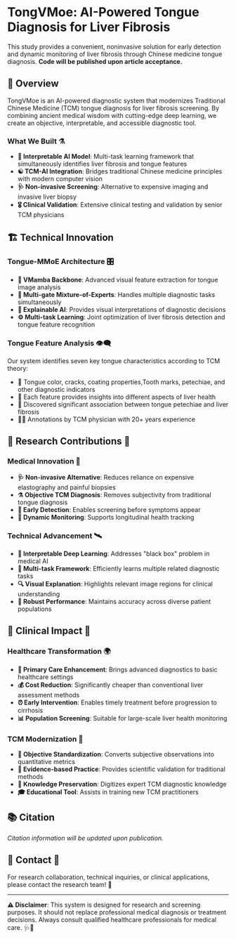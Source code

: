 # TongVMoe: AI-Powered Tongue Diagnosis for Liver Fibrosis


This study provides a convenient, noninvasive solution for early detection and dynamic monitoring of liver fibrosis through Chinese medicine tongue diagnosis. **Code will be published upon article acceptance.**

## 🎯 Overview

TongVMoe is an AI-powered diagnostic system that modernizes Traditional Chinese Medicine (TCM) tongue diagnosis for liver fibrosis screening. By combining ancient medical wisdom with cutting-edge deep learning, we create an objective, interpretable, and accessible diagnostic tool.

### What We Built ⚗️

- **🧬 Interpretable AI Model**: Multi-task learning framework that simultaneously identifies liver fibrosis and tongue features
- **☯️ TCM-AI Integration**: Bridges traditional Chinese medicine principles with modern computer vision
- **🩺 Non-invasive Screening**: Alternative to expensive imaging and invasive liver biopsy
- **🎖️ Clinical Validation**: Extensive clinical testing and validation by senior TCM physicians

## 🏗️ Technical Innovation

### Tongue-MMoE Architecture 🎛️

- **🌌 VMamba Backbone**: Advanced visual feature extraction for tongue image analysis
- **🎯 Multi-gate Mixture-of-Experts**: Handles multiple diagnostic tasks simultaneously
- **🔮 Explainable AI**: Provides visual interpretations of diagnostic decisions
- **⚙️ Multi-task Learning**: Joint optimization of liver fibrosis detection and tongue feature recognition

### Tongue Feature Analysis 👁️‍🗨️

Our system identifies seven key tongue characteristics according to TCM theory:

- 🎨 Tongue color, cracks, coating properties,Tooth marks, petechiae, and other diagnostic indicators
- 🧬 Each feature provides insights into different aspects of liver health
- 🧪 Discovered significant association between tongue petechiae and liver fibrosis
- 👨‍⚕️  Annotations by TCM physician with 20+ years experience

## 🔬 Research Contributions 💎

### Medical Innovation 🏮

- **🩺 Non-invasive Alternative**: Reduces reliance on expensive elastography and painful biopsies
- **⚗️ Objective TCM Diagnosis**: Removes subjectivity from traditional tongue diagnosis
- **🚨 Early Detection**: Enables screening before symptoms appear
- **📡 Dynamic Monitoring**: Supports longitudinal health tracking

### Technical Advancement 🛰️

- **🧫 Interpretable Deep Learning**: Addresses "black box" problem in medical AI
- **🎲 Multi-task Framework**: Efficiently learns multiple related diagnostic tasks
- **🔍 Visual Explanation**: Highlights relevant image regions for clinical understanding
- **💎 Robust Performance**: Maintains accuracy across diverse patient populations


## 🏥 Clinical Impact 🌿

### Healthcare Transformation 🌍

- **🏮 Primary Care Enhancement**: Brings advanced diagnostics to basic healthcare settings
- **💰 Cost Reduction**: Significantly cheaper than conventional liver assessment methods
- **⏰ Early Intervention**: Enables timely treatment before progression to cirrhosis
- **📊 Population Screening**: Suitable for large-scale liver health monitoring

### TCM Modernization 🔮

- **📏 Objective Standardization**: Converts subjective observations into quantitative metrics
- **🧬 Evidence-based Practice**: Provides scientific validation for traditional methods
- **💾 Knowledge Preservation**: Digitizes expert TCM diagnostic knowledge
- **🎓 Educational Tool**: Assists in training new TCM practitioners


## 📚 Citation

_Citation information will be updated upon publication._

## 🤝 Contact 📡

For research collaboration, technical inquiries, or clinical applications, please contact the research team! 🎊

---

**⚠️ Disclaimer**: This system is designed for research and screening purposes. It should not replace professional medical diagnosis or treatment decisions. Always consult qualified healthcare professionals for medical care. 🩺🌿

